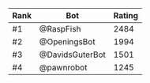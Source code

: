 Rank|Bot|Rating
---|---|---
#1|@RaspFish|2484
#2|@OpeningsBot|1994
#3|@DavidsGuterBot|1501
#4|@pawnrobot|1245
